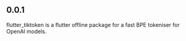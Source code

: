 ## 0.0.1

flutter_tiktoken is a flutter offline package for a fast BPE tokeniser for OpenAI models.
